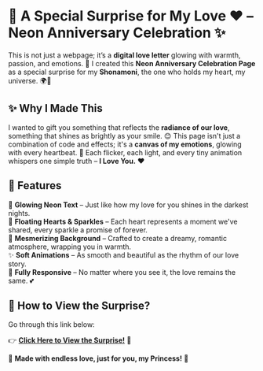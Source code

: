 # 🎉 A Special Surprise for My Love ❤️ – Neon Anniversary Celebration ✨  

This is not just a webpage; it’s a **digital love letter** glowing with warmth, passion, and emotions. 💖 I created this **Neon Anniversary Celebration Page** as a special surprise for my **Shonamoni**, the one who holds my heart, my universe. 🌍💑  

## ✨ Why I Made This  
I wanted to gift you something that reflects the **radiance of our love**, something that shines as brightly as your smile. 😊 This page isn't just a combination of code and effects; it's a **canvas of my emotions**, glowing with every heartbeat. 💞 Each flicker, each light, and every tiny animation whispers one simple truth – **I Love You.** ❤️  

## 💝 Features  
🌟 **Glowing Neon Text** – Just like how my love for you shines in the darkest nights.  
💖 **Floating Hearts & Sparkles** – Each heart represents a moment we've shared, every sparkle a promise of forever.  
🎨 **Mesmerizing Background** – Crafted to create a dreamy, romantic atmosphere, wrapping you in warmth.  
✨ **Soft Animations** – As smooth and beautiful as the rhythm of our love story.  
📱 **Fully Responsive** – No matter where you see it, the love remains the same. 💕  

## 🎁 How to View the Surprise?  
Go through this link below:  

👉 **[Click Here to View the Surprise!](#)** 🎊  

💖 **Made with endless love, just for you, my Princess!** 💖  

